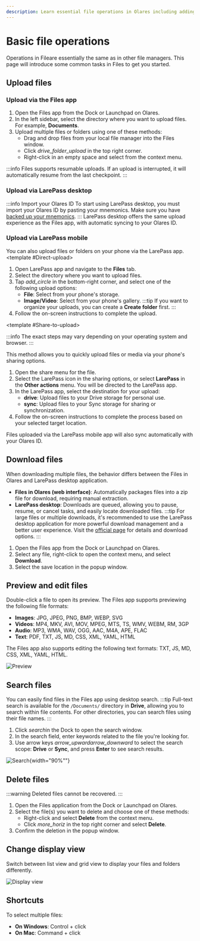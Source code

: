 ```yaml
---
description: Learn essential file operations in Olares including adding new files, editing existing content, and downloading files across different devices.
---
```

# Basic file operations
Operations in Fileare essentially the same as in other file managers. This page will introduce some common tasks in Files to get you started.

## Upload files

### Upload via the Files app
1. Open the Files app from the Dock or Launchpad on Olares.
2. In the left sidebar, select the directory where you want to upload files. For example, **Documents**.
3. Upload multiple files or folders using one of these methods:
   - Drag and drop files from your local file manager into the Files window. 
   - Click <i class="material-symbols-outlined">drive_folder_upload</i> in the top right corner. 
   - Right-click in an empty space and select from the context menu.

:::info
Files supports resumable uploads. If an upload is interrupted, it will automatically resume from the last checkpoint.
:::

### Upload via LarePass desktop
:::info Import your Olares ID
To start using LarePass desktop, you must import your Olares ID by pasting your mnemonics. Make sure you have [backed up your mnemonics](/manual/larepass/back-up-mnemonics.md).
:::
LarePass desktop offers the same upload experience as the Files app, with automatic syncing to your Olares ID.

### Upload via LarePass mobile
You can also upload files or folders on your phone via the LarePass app.
<Tabs>
<template #Direct-upload>

1. Open LarePass app and navigate to the **Files** tab.
2. Select the directory where you want to upload files.
3. Tap <i class="material-symbols-outlined">add_circle</i> in the bottom-right corner, and select one of the following upload options:
   - **File**: Select from your phone's storage.
   - **Image/Video**: Select from your phone's gallery.
   :::tip
   If you want to organize your uploads, you can create a **Create folder** first.
   :::
4. Follow the on-screen instructions to complete the upload.
</template>

<template #Share-to-upload>

:::info
The exact steps may vary depending on your operating system and browser.
:::

This method allows you to quickly upload files or media via your phone's sharing options.
1. Open the share menu for the file.
2. Select the LarePass icon in the sharing options, or select **LarePass** in the **Other actions** menu. You will be directed to the LarePass app.
3. In the LarePass app, select the destination for your upload:
   - **drive**: Upload files to your Drive storage for personal use.
   - **sync**: Upload files to your Sync storage for sharing or synchronization.
4. Follow the on-screen instructions to complete the process based on your selected target location.
</template>
</Tabs>

Files uploaded via the LarePass mobile app will also sync automatically with your Olares ID.

## Download files
When downloading multiple files, the behavior differs between the Files in Olares and LarePass desktop application.
* **Files in Olares (web interface)**: Automatically packages files into a zip file for download, requiring manual extraction.
* **LarePass desktop**: Downloads are queued, allowing you to pause, resume, or cancel tasks, and easily locate downloaded files.
:::tip
For large files or multiple downloads, it's recommended to use the LarePass desktop application for more powerful download management and a better user experience. Visit the [official page](https://olares.com/larepass) for details and download options.
:::

1. Open the Files app from the Dock or Launchpad on Olares.
2. Select any file, right-click to open the context menu, and select **Download**.
3. Select the save location in the popup window.

## Preview and edit files
Double-click a file to open its preview. The Files app supports previewing the following file formats:

* **Images**: JPG, JPEG, PNG, BMP, WEBP, SVG
* **Videos**: MP4, MKV, AVI, MOV, MPEG, MTS, TS, WMV, WEBM, RM, 3GP
* **Audio**: MP3, WMA, WAV, OGG, AAC, M4A, APE, FLAC
* **Text**: PDF, TXT, JS, MD, CSS, XML, YAML, HTML

The Files app also supports editing the following text formats: TXT, JS, MD, CSS, XML, YAML, HTML.

![Preview](/images/manual/tasks/files-preview.png#bordered)
## Search files
You can easily find files in the Files app using desktop search.
:::tip
Full-text search is available for the `/Documents/` directory in **Drive**, allowing you to search within file contents. For other directories, you can search files using their file names.
:::
1. Click <i class="material-symbols-outlined">search</i>in the Dock to open the search window.
2. In the search field, enter keywords related to the file you're looking for.
3. Use arrow keys <i class="material-symbols-outlined">arrow_upward</i><i class="material-symbols-outlined">arrow_downward</i> to select the search scope: **Drive** or **Sync**, and press **Enter** to see search results.

![Search](/images/manual/tasks/files-search.png#bordered){width="90%""}
## Delete files
:::warning
Deleted files cannot be recovered.
:::
1. Open the Files application from the Dock or Launchpad on Olares.
2. Select the file(s) you want to delete and choose one of these methods:
   - Right-click and select **Delete** from the context menu.
   - Click <i class="material-symbols-outlined">more_horiz</i> in the top right corner and select **Delete**.
3. Confirm the deletion in the popup window.

## Change display view

Switch between list view and grid view to display your files and folders differently.

![Display view](/images/manual/tasks/files-display-view.png)
## Shortcuts
To select multiple files:

* **On Windows**: Control + click
* **On Mac**: Command + click
